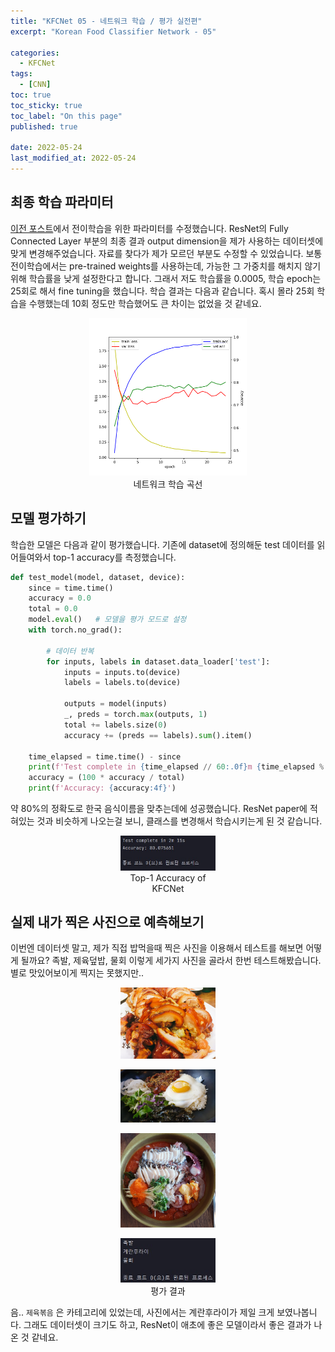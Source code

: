 ```yaml
---
title: "KFCNet 05 - 네트워크 학습 / 평가 실전편"
excerpt: "Korean Food Classifier Network - 05"

categories:
  - KFCNet
tags: 
  - [CNN]
toc: true
toc_sticky: true
toc_label: "On this page"
published: true

date: 2022-05-24
last_modified_at: 2022-05-24
---
```


## 최종 학습 파라미터
[이전 포스트](https://jinseok-moon.github.io/kfcnet/kfc4)에서 전이학습을 위한 파라미터를 수정했습니다.
ResNet의 Fully Connected Layer 부분의 최종 결과 output dimension을 제가 사용하는 데이터셋에 맞게 변경해주었습니다.
자료를 찾다가 제가 모르던 부분도 수정할 수 있었습니다. 보통 전이학습에서는 pre-trained weights를 사용하는데, 가능한 그 가중치를 해치지 않기 위해 학습률을 낮게 설정한다고 합니다. 그래서 저도 학습률을 0.0005, 학습 epoch는 25회로 해서 fine tuning을 했습니다.
학습 결과는 다음과 같습니다. 혹시 몰라 25회 학습을 수행했는데 10회 정도만 학습했어도 큰 차이는 없었을 것 같네요. 

<center>
<figure style="width: 50%"> <img src="/Images/kfcnet/05/graph.png" alt="loss and acc curves"/>
<figcaption>네트워크 학습 곡선</figcaption>
</figure>
</center>

## 모델 평가하기
학습한 모델은 다음과 같이 평가했습니다. 기존에 dataset에 정의해둔 test 데이터를 읽어들여와서 top-1 accuracy를 측정했습니다.

```python
def test_model(model, dataset, device):
    since = time.time()
    accuracy = 0.0
    total = 0.0
    model.eval()   # 모델을 평가 모드로 설정
    with torch.no_grad():

        # 데이터 반복
        for inputs, labels in dataset.data_loader['test']:
            inputs = inputs.to(device)
            labels = labels.to(device)

            outputs = model(inputs)
            _, preds = torch.max(outputs, 1)
            total += labels.size(0)
            accuracy += (preds == labels).sum().item()

    time_elapsed = time.time() - since
    print(f'Test complete in {time_elapsed // 60:.0f}m {time_elapsed % 60:.0f}s')
    accuracy = (100 * accuracy / total)
    print(f'Accuracy: {accuracy:4f}')
```

약 80%의 정확도로 한국 음식이름을 맞추는데에 성공했습니다. ResNet paper에 적혀있는 것과 비슷하게 나오는걸 보니, 클래스를 변경해서 학습시키는게 된 것 같습니다.

<center>
<figure style="width: 30%"> <img src="/Images/kfcnet/05/result.jpg" alt="Classification Task Score"/>
<figcaption>Top-1 Accuracy of KFCNet</figcaption>
</figure>
</center>

## 실제 내가 찍은 사진으로 예측해보기
이번엔 데이터셋 말고, 제가 직접 밥먹을때 찍은 사진을 이용해서 테스트를 해보면 어떻게 될까요? 족발, 제육덮밥, 물회 이렇게 세가지 사진을 골라서 한번 테스트해봤습니다. 별로 맛있어보이게 찍지는 못했지만..
<center>
<figure style="width: 30%">
<img src="/Images/kfcnet/05/IMG_9319.JPG" alt="족발"/>
</figure>
<figure style="width: 30%">
<img src="/Images/kfcnet/05/20210820_123511.jpg" alt="제육덮밥"/>
</figure>
<figure style="width: 30%">
<img src="/Images/kfcnet/05/20210817_114609.jpg" alt="물회"/>
</figure>
</center>


<center>
<figure style="width: 30%"> <img src="/Images/kfcnet/05/result2.jpg" alt="Classification Task Score"/>
<figcaption>평가 결과</figcaption>
</figure>
</center>

음.. `제육볶음` 은 카테고리에 있었는데, 사진에서는 계란후라이가 제일 크게 보였나봅니다. 그래도 데이터셋이 크기도 하고, ResNet이 애초에 좋은 모델이라서 좋은 결과가 나온 것 같네요. 
